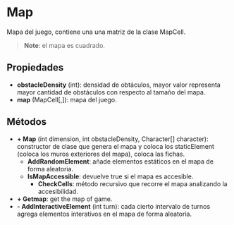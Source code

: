 # Map

Mapa del juego, contiene una una matriz de la clase MapCell.

>**Note**: el mapa es cuadrado.

## Propiedades

- **obstacleDensity** (int): densidad de obtáculos, mayor valor representa mayor cantidad de obstáculos con respecto al tamaño del mapa.
- **map** (MapCell[,]): mapa del juego.

## Métodos

- **+ Map** (int dimension, int obstacleDensity, Character[] character): constructor de clase que genera el mapa y coloca los staticElement (coloca los muros exteriores del mapa), coloca las fichas.
  - **AddRandomElement**: añade elementos estáticos en el mapa de forma aleatoria.
  - **IsMapAccessible**: devuelve true si el mapa es accesible.
    - **CheckCells**: método recursivo que recorre el mapa analizando la accesibilidad.
- **+ Getmap**: get the map of game.
- **- AddInteractiveElement** (int turn): cada cierto intervalo de turnos agrega elementos interativos en el mapa de forma aleatoria.
